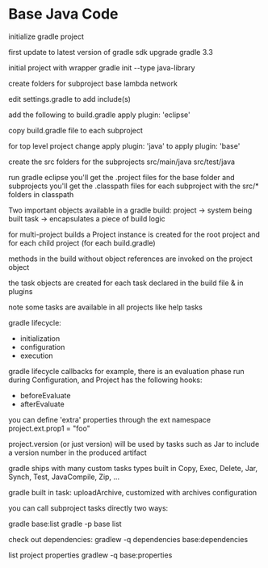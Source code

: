 Base Java Code
==============

initialize gradle project

first update to latest version of gradle
sdk upgrade gradle 3.3

initial project with wrapper
gradle init --type java-library

create folders for subproject
base
lambda
network

edit settings.gradle to add include(s)


add the following to build.gradle
apply plugin: 'eclipse'

copy build.gradle file to each subproject

for top level project change 
apply plugin: 'java' to
apply plugin: 'base'

create the src folders for the subprojects
src/main/java
src/test/java


run gradle eclipse
you'll get the .project files for the base folder and subprojects
you'll get the .classpath files for each subproject with the src/* folders in classpath

Two important objects available in a gradle build:
project -> system being built
task -> encapsulates a piece of build logic

for multi-project builds a Project instance is created for the root project and for each child project (for each build.gradle)

methods in the build without object references are invoked on the project object

the task objects are created for each task declared in the build file & in plugins

note some tasks are available in all projects like
help
tasks

gradle lifecycle:
- initialization
- configuration
- execution

gradle lifecycle callbacks
for example, there is an evaluation phase run during Configuration, and Project has the following hooks:
- beforeEvaluate
- afterEvaluate

you can define 'extra' properties through the ext namespace
project.ext.prop1 = "foo"

project.version (or just version) will be used by tasks such as Jar to include a version number in the produced artifact

gradle ships with many custom tasks types built in
Copy, Exec, Delete, Jar, Synch, Test, JavaCompile, Zip, ...

gradle built in task: uploadArchive, customized with archives configuration

you can call subproject tasks directly two ways:

gradle base:list
gradle -p base list

check out dependencies:
gradlew -q dependencies base:dependencies

list project properties
gradlew -q base:properties


